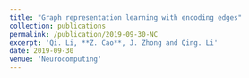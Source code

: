 ```yaml
---
title: "Graph representation learning with encoding edges"
collection: publications
permalink: /publication/2019-09-30-NC
excerpt: 'Qi. Li, **Z. Cao**, J. Zhong and Qing. Li'
date: 2019-09-30
venue: 'Neurocomputing'
---
```

